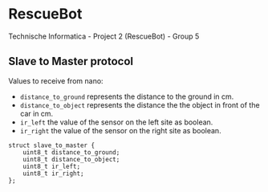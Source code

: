 # RescueBot
Technische Informatica - Project 2 (RescueBot) - Group 5

## Slave to Master protocol
Values to receive from nano:

- `distance_to_ground` represents the distance to the ground in cm.
- `distance_to_object` represents the distance the the object in front of the car  in cm.
- `ir_left` the value of the sensor on the left site as boolean.
- `ir_right` the value of the sensor on the right site as boolean.

```
struct slave_to_master {
    uint8_t distance_to_ground;
    uint8_t distance_to_object;
    uint8_t ir_left;
    uint8_t ir_right;
};
```
